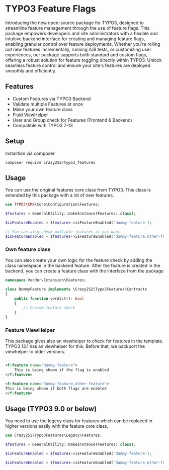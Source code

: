 # TYPO3 Feature Flags

Introducing the new open-source package for TYPO3, designed to streamline
feature management through the use of feature flags. This package empowers
developers and site administrators with a flexible and intuitive backend
interface for creating and managing feature flags, enabling granular control
over feature deployments. Whether you're rolling out new features incrementally,
running A/B tests, or customizing user experiences, our package supports both
standard and custom flags, offering a robust solution for feature toggling
directly within TYPO3. Unlock seamless feature control and ensure your site's
features are deployed smoothly and efficiently.

## Features

- Custom Features via TYPO3 Backend
- Validate multiple Features at once
- Make your own feature class
- Fluid ViewHelper
- User and Group check for Features (Frontend & Backend)
- Compatible with TYPO3 7-13

## Setup

Installtion via composer

```shell
composer require crazy252/typo3_features
```

## Usage

You can use the original features core class from TYPO3. This class is extended
by this package with a lot of new features.

```php
use TYPO3\CMS\Core\Configuration\Features;

$features = GeneralUtility::makeInstance(Features::class);

$isFeatureEnabled = $features->isFeatureEnabled('dummy-feature');

// You can also check multiple features if you want
$isFeatureEnabled = $features->isFeatureEnabled('dummy-feature,other-feature');
```

### Own feature class

You can also create your own logic for the feature check by adding the class
namespace in the backend feature. After the feature is created in the backend,
you can create a feature class with the interface from the package

```php
namespace Vendor\Extension\Features;

class DummyFeature implements \Crazy252\Typo3Features\Contracts
{
    public function verdict(): bool
    {
        // Custom feature check
    }
}
```

### Feature ViewHelper

This package gives also an viewhelper to check for features in the template.
TYPO3 13.1 has an viewhelper for this. Before that, we backport the viewhelper
to older versions.

```xml

<f:feature name="dummy-feature">
    This is being shown if the flag is enabled
</f:feature>

<f:feature name="dummy-feature,other-feature">
This is being shown if both flags are enabled
</f:feature>
```

## Usage (TYPO3 9.0 or below)

You need to use the legecy class for features which can be replaced in higher
versions easily with the feature core class.

```php
use Crazy252\Typo3Features\Legacy\Features;

$features = GeneralUtility::makeInstance(Features::class);

$isFeatureEnabled = $features->isFeatureEnabled('dummy-feature');

$isFeatureEnabled = $features->isFeatureEnabled('dummy-feature,other-feature');
```


